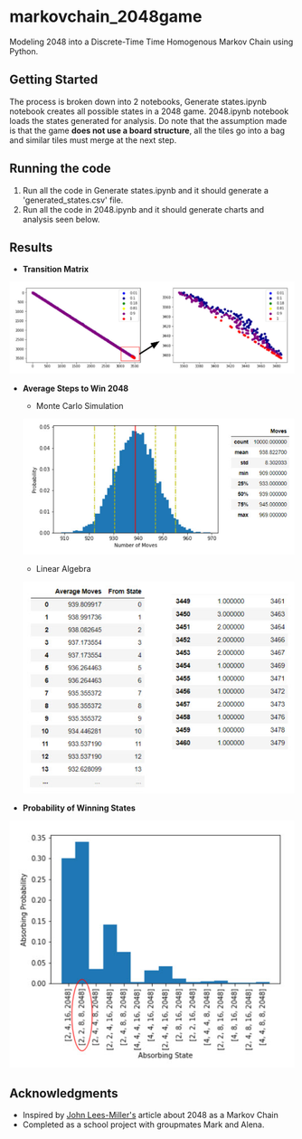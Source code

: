 # markovchain_2048game

Modeling 2048 into a Discrete-Time Time Homogenous Markov Chain using Python.

## Getting Started

The process is broken down into 2 notebooks, Generate states.ipynb notebook creates all possible states in a 2048 game. 2048.ipynb notebook loads the states generated for analysis. Do note that the assumption made is that the game **does not use a board structure**, all the tiles go into a bag and similar tiles must merge at the next step.

## Running the code

1. Run all the code in Generate states.ipynb and it should generate a 'generated_states.csv' file.
2. Run all the code in 2048.ipynb and it should generate charts and analysis seen below.

## Results

* **Transition Matrix** 

![picture](transition_matrix.jpg)

* **Average Steps to Win 2048** 

  * Monte Carlo Simulation

  ![picture](montecarlo.jpg)

  * Linear Algebra 

  ![picture](linear_algebra.jpg)
  
* **Probability of Winning States**

![picture](likelywinningcombi.jpg)


## Acknowledgments

* Inspired by [John Lees-Miller's](https://jdlm.info/articles/2017/08/05/markov-chain-2048.html) article about 2048 as a Markov Chain
* Completed as a school project with groupmates Mark and Alena.
